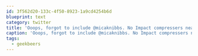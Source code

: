 ```yaml
---
id: 3f562d20-133c-4f50-8923-1a9cd4254b6d
blueprint: text
category: twitter
title: 'Ooops, forgot to include @micaknibbs. No Impact compressers near the docs patio. #geekbeers'
caption: 'Ooops, forgot to include @micaknibbs. No Impact compressers near the docs patio. <span class="hashtag hashtag_local">#<a href="http://tweettemp.darylchymko.ca/?tag=geekbeers">geekbeers</a>'
tags:
  - geekbeers
---
```

